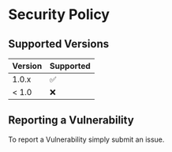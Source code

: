 # Security Policy

## Supported Versions

| Version | Supported          |
|---------|--------------------|
| 1.0.x   | :white_check_mark: |
| < 1.0   | :x:                |

## Reporting a Vulnerability

To report a Vulnerability simply submit an issue. 
